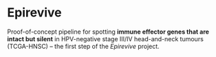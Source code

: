 # Epirevive

Proof-of-concept pipeline for spotting **immune effector genes that are intact but silent** in
HPV-negative stage III/IV head-and-neck tumours (TCGA-HNSC) – the first step of the *Epirevive*
project.
